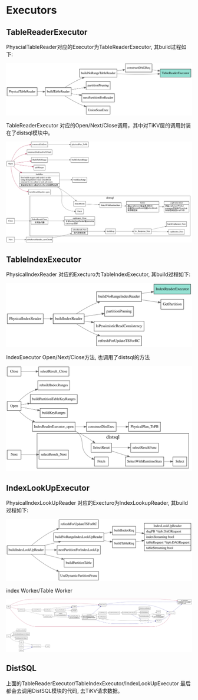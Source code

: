 # Executors

<!-- toc -->

## TableReaderExecutor

PhyscialTableReader对应的Executor为TableReaderExecutor, 其build过程如下:

![build physical table reader](./dot/build_physical_table_reader_executor.svg)

TableReaderExecutor 对应的Open/Next/Close调用，其中对TiKV层的调用封装在了distsql模块中。

![table reader executor](./dot/table_reader_executor.svg)


## TableIndexExecutor

PhysicalIndexReader 对应的Execturo为TableIndexExecutor, 其build过程如下:

![build_index_reader](./dot/build_index_reader.svg)

IndexExecutor Open/Next/Close方法, 也调用了distsql的方法

![table_index_reader_exexutor](./dot/table_index_reader_executor.svg)

## IndexLookUpExecutor

PhysicalIndexLookUpReader 对应的Execturo为IndexLookupReader, 其build过程如下:

![build_index_lookup_executor](./dot/build_index_lookup_executor.svg)

index Worker/Table Worker

![IndexLookUpExecutor](./dot/IndexLookUpExecutor.svg)

## DistSQL

上面的TableReaderExecutor/TableIndexExecutor/IndexLookUpExecutor 最后 
都会去调用DistSQL模块的代码, 去TiKV请求数据。
